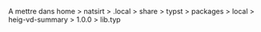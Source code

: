 A mettre dans home > natsirt > .local > share > typst > packages > local > heig-vd-summary > 1.0.0 > lib.typ
